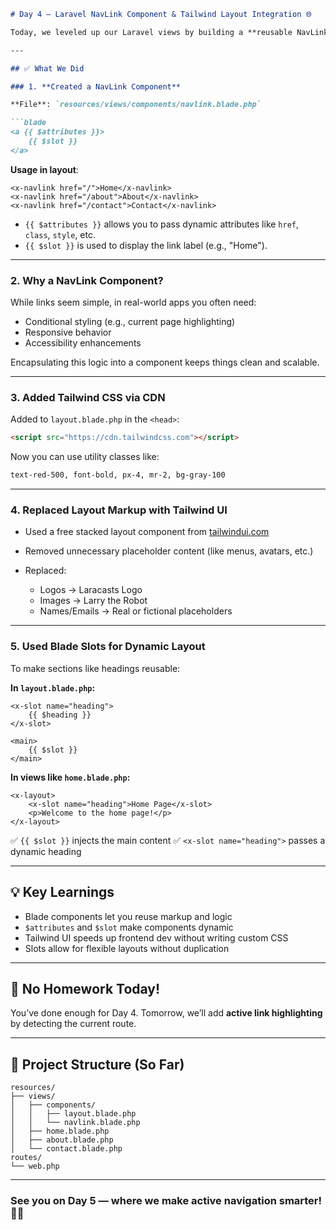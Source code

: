 
````markdown
# Day 4 – Laravel NavLink Component & Tailwind Layout Integration 🌐

Today, we leveled up our Laravel views by building a **reusable NavLink component**, integrating **Tailwind CSS** using CDN, and learning about **Blade dynamic slots**.

---

## ✅ What We Did

### 1. **Created a NavLink Component**

**File**: `resources/views/components/navlink.blade.php`

```blade
<a {{ $attributes }}>
    {{ $slot }}
</a>
````

**Usage in layout**:

```blade
<x-navlink href="/">Home</x-navlink>
<x-navlink href="/about">About</x-navlink>
<x-navlink href="/contact">Contact</x-navlink>
```

* `{{ $attributes }}` allows you to pass dynamic attributes like `href`, `class`, `style`, etc.
* `{{ $slot }}` is used to display the link label (e.g., "Home").

---

### 2. **Why a NavLink Component?**

While links seem simple, in real-world apps you often need:

* Conditional styling (e.g., current page highlighting)
* Responsive behavior
* Accessibility enhancements

Encapsulating this logic into a component keeps things clean and scalable.

---

### 3. **Added Tailwind CSS via CDN**

Added to `layout.blade.php` in the `<head>`:

```html
<script src="https://cdn.tailwindcss.com"></script>
```

Now you can use utility classes like:

```html
text-red-500, font-bold, px-4, mr-2, bg-gray-100
```

---

### 4. **Replaced Layout Markup with Tailwind UI**

* Used a free stacked layout component from [tailwindui.com](https://tailwindui.com)
* Removed unnecessary placeholder content (like menus, avatars, etc.)
* Replaced:

  * Logos → Laracasts Logo
  * Images → Larry the Robot
  * Names/Emails → Real or fictional placeholders

---

### 5. **Used Blade Slots for Dynamic Layout**

To make sections like headings reusable:

**In `layout.blade.php`:**

```blade
<x-slot name="heading">
    {{ $heading }}
</x-slot>

<main>
    {{ $slot }}
</main>
```

**In views like `home.blade.php`:**

```blade
<x-layout>
    <x-slot name="heading">Home Page</x-slot>
    <p>Welcome to the home page!</p>
</x-layout>
```

✅ `{{ $slot }}` injects the main content
✅ `<x-slot name="heading">` passes a dynamic heading

---

## 💡 Key Learnings

* Blade components let you reuse markup and logic
* `$attributes` and `$slot` make components dynamic
* Tailwind UI speeds up frontend dev without writing custom CSS
* Slots allow for flexible layouts without duplication

---

## 📌 No Homework Today!

You’ve done enough for Day 4. Tomorrow, we’ll add **active link highlighting** by detecting the current route.

---

## 📁 Project Structure (So Far)

```
resources/
├── views/
│   ├── components/
│   │   ├── layout.blade.php
│   │   └── navlink.blade.php
│   ├── home.blade.php
│   ├── about.blade.php
│   └── contact.blade.php
routes/
└── web.php
```

---

### See you on Day 5 — where we make active navigation smarter! 🧠✨

```